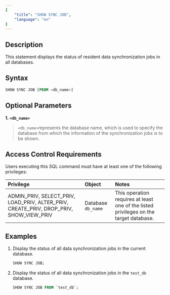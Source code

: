 ```yaml
---
{
    "title": "SHOW SYNC JOB",
    "language": "en"
}
---
```


## Description

This statement displays the status of resident data synchronization jobs in all databases.

## Syntax

```sql
SHOW SYNC JOB [FROM <db_name>]
```

## Optional Parameters

**1. `<db_name>`**
> `<db_name>`represents the database name, which is used to specify the database from which the information of the synchronization jobs is to be shown.

## Access Control Requirements  
Users executing this SQL command must have at least one of the following privileges:  

| Privilege                                                                 | Object          | Notes                                   |  
| :------------------------------------------------------------------------ | :------------- | :------------------------------------- |  
| ADMIN_PRIV, SELECT_PRIV, LOAD_PRIV, ALTER_PRIV, CREATE_PRIV, DROP_PRIV, SHOW_VIEW_PRIV | Database `db_name` | This operation requires at least one of the listed privileges on the target database. |  

## Examples

1. Display the status of all data synchronization jobs in the current database.

    ```sql
    SHOW SYNC JOB;
    ```

2. Display the status of all data synchronization jobs in the `test_db` database.

    ```sql
    SHOW SYNC JOB FROM `test_db`;
    ```